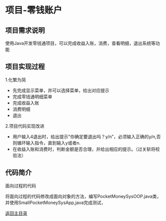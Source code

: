 # 项目-零钱账户

## 项目需求说明

使用Java开发零钱通项目，可以完成收益入账，消费，查看明细，退出系统等功能


## 项目实现过程
1.化繁为简  
  - 先完成显示菜单，并可以选择菜单，给出对应提示  
  - 完成零钱通明细菜单
  - 完成收益入账  
  - 消费明细  
  - 退出
  
2.项目代码实现改进
- 用户输入4退出时，给出提示"你确定要退出吗？y/n”，必须输入正确的y/n,否则循环输入指令，直到输入y或者n.  
- 在收益入账和消费时，判断金额是否合理，并给出相应的提示。（过关斩将校验法）  

## 代码简介
面向过程的代码 

将面向过程的代码修改成面向对象的方法，编写PocketMoneySysOOP.java类，并使用SmallPocketMoneySysApp,java完成测试，

[返回主目录](https://github.com/92rw/Java-Study-Notes/tree/main)
